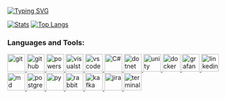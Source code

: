 [![Typing SVG](https://readme-typing-svg.herokuapp.com?font=Fira+Code&duration=2000&pause=1000&vCenter=true&width=435&lines=Hello+World!;I'm+Grozov+Sergei;.NET%2FC%23+Software+Engineer)](https://git.io/typing-svg)  

[![Stats](https://github-readme-stats.vercel.app/api?username=Grozoff&hide=contribs&count_private=true&show_icons=true&theme=dark&custom_title=Stats)](https://github.com/anuraghazra/github-readme-stats)
[![Top Langs](https://github-readme-stats.vercel.app/api/top-langs/?username=Grozoff&count_private=true&layout=compact&show_icons=true&theme=dark)](https://github.com/anuraghazra/github-readme-stats)

<h3 align="left">Languages and Tools:</h3>
<p align="left"> 
<a href="https://git-scm.com/" target="_blank"> <img src="https://skillicons.dev/icons?i=git" alt="git" width="40" height="40"/> </a> 
<a href="https://www.github.com/" target="_blank"> <img src="https://skillicons.dev/icons?i=github" alt="github" width="40" height="40"/> </a> 
<a href="https://learn.microsoft.com/en-us/powershell/" target="_blank"> <img src="https://skillicons.dev/icons?i=powershell" alt="powershell" width="40" height="40"/> </a> 
<a href="https://visualstudio.microsoft.com/" target="_blank"> <img src="https://skillicons.dev/icons?i=visualstudio" alt="visualstudio" width="40" height="40"/> </a> 
<a href="https://code.visualstudio.com/" target="_blank"> <img src="https://skillicons.dev/icons?i=vscode" alt="vscode" width="40" height="40"/> </a> 
<a href="https://learn.microsoft.com/en-us/dotnet/csharp/" target="_blank"> <img src="https://skillicons.dev/icons?i=cs" alt="C#" width="40" height="40"/> </a> 
<a href="https://dotnet.microsoft.com/en-us/" target="_blank"> <img src="https://skillicons.dev/icons?i=dotnet" alt="dotnet" width="40" height="40"/> </a> 
<a href="https://unity.com/" target="_blank"> <img src="https://skillicons.dev/icons?i=unity" alt="unity" width="40" height="40"/> </a> 
<a href="https://www.docker.com/" target="_blank"> <img src="https://skillicons.dev/icons?i=docker" alt="docker" width="40" height="40"/> </a> 
<a href="https://www.grafana.com/" target="_blank"> <img src="https://skillicons.dev/icons?i=grafana" alt="grafana" width="40" height="40"/> </a> 
<a href="https://www.linkedin.com/in/grozoff" target="_blank"> <img src="https://skillicons.dev/icons?i=linkedin" alt="linkedin" width="40" height="40"/> </a> 
<a href="https://www.markdownguide.org/" target="_blank"> <img src="https://skillicons.dev/icons?i=md" alt="md" width="40" height="40"/> </a> 
<a href="https://www.postgresql.org/" target="_blank"> <img src="https://skillicons.dev/icons?i=postgres" alt="postgres" width="40" height="40"/> </a> 
<a href="https://www.python.org/" target="_blank"> <img src="https://skillicons.dev/icons?i=py" alt="py" width="40" height="40"/> </a> 
<a href="https://www.rabbitmq.com/" target="_blank"> <img src="https://cdn.iconscout.com/icon/free/png-256/rabbitmq-282296.png" alt="rabbitmq" width="40" height="40"/> </a> 
<a href="https://kafka.apache.org/" target="_blank"> <img src="https://cdn.iconscout.com/icon/free/png-128/kafka-282292.png" alt="kafka" width="40" height="40"/> </a> 
<a href="https://www.atlassian.com/software/jira" target="_blank"> <img src="https://cdn.iconscout.com/icon/free/png-128/jira-3628861-3030001.png" alt="jira" width="40" height="40"/> </a> 
<a href="https://github.com/microsoft/terminal" target="_blank"> <img src="https://raw.githubusercontent.com/microsoft/terminal/master/res/terminal.ico" alt="terminal windows" width="40" height="40"/> </a> 
</p>


<!--
**Grozoff/Grozoff** is a ✨ _special_ ✨ repository because its `README.md` (this file) appears on your GitHub profile.

Here are some ideas to get you started:

- 🔭 I’m currently working on ...
- 🌱 I’m currently learning ...
- 👯 I’m looking to collaborate on ...
- 🤔 I’m looking for help with ...
- 💬 Ask me about ...
- 📫 How to reach me: ...
- 😄 Pronouns: ...
- ⚡ Fun fact: ...
-->
